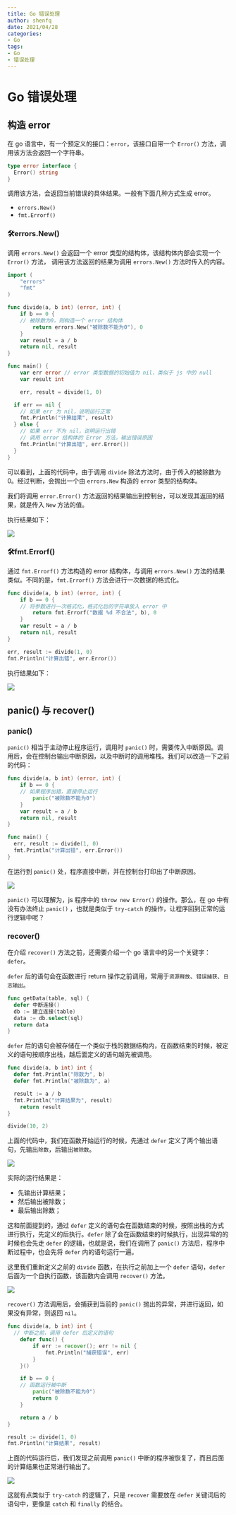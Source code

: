 ```yaml
---
title: Go 错误处理
author: shenfq
date: 2021/04/28
categories:
- Go
tags:
- Go
- 错误处理
---
```


# Go 错误处理

## 构造 error

在 go 语言中，有一个预定义的接口：`error`，该接口自带一个 `Error()` 方法，调用该方法会返回一个字符串。

```go
type error interface {
  Error() string
}
```

调用该方法，会返回当前错误的具体结果。一般有下面几种方式生成 error。

- `errors.New()`
- `fmt.Errorf()`

### 🛠️errors.New()

调用 `errors.New()` 会返回一个 error 类型的结构体，该结构体内部会实现一个 `Error()` 方法， 调用该方法返回的结果为调用 `errors.New()` 方法时传入的内容。

```go
import (
	"errors"
	"fmt"
)

func divide(a, b int) (error, int) {
	if b == 0 {
    // 被除数为0，则构造一个 error 结构体
		return errors.New("被除数不能为0"), 0
	}
	var result = a / b
	return nil, result
}

func main() {
	var err error // error 类型数据的初始值为 nil，类似于 js 中的 null
	var result int

	err, result = divide(1, 0)

  if err == nil {
    // 如果 err 为 nil，说明运行正常
    fmt.Println("计算结果", result)
  } else {
    // 如果 err 不为 nil，说明运行出错
    // 调用 error 结构体的 Error 方法，输出错误原因
    fmt.Println("计算出错", err.Error())
  }
}
```

可以看到，上面的代码中，由于调用 `divide` 除法方法时，由于传入的被除数为 0。经过判断，会抛出一个由 `errors.New` 构造的 `error` 类型的结构体。

我们将调用 `error.Error()` 方法返回的结果输出到控制台，可以发现其返回的结果，就是传入 `New` 方法的值。

执行结果如下：

![](https://file.shenfq.com/pic/20210427164350.png)

### 🛠️fmt.Errorf()

通过 `fmt.Errorf()` 方法构造的 error 结构体，与调用  `errors.New()` 方法的结果类似。不同的是，`fmt.Errorf()` 方法会进行一次数据的格式化。

```go
func divide(a, b int) (error, int) {
	if b == 0 {
    // 将参数进行一次格式化，格式化后的字符串放入 error 中
		return fmt.Errorf("数据 %d 不合法", b), 0
	}
	var result = a / b
	return nil, result
}

err, result := divide(1, 0)
fmt.Println("计算出错", err.Error())
```

执行结果如下：

![](https://file.shenfq.com/pic/20210427165114.png)

## panic() 与 recover()

### panic()

`panic()` 相当于主动停止程序运行，调用时 `panic()` 时，需要传入中断原因。调用后，会在控制台输出中断原因，以及中断时的调用堆栈。我们可以改造一下之前的代码：

```go
func divide(a, b int) (error, int) {
	if b == 0 {
    // 如果程序出错，直接停止运行
		panic("被除数不能为0")
	}
	var result = a / b
	return nil, result
}

func main() {
  err, result := divide(1, 0)
  fmt.Println("计算出错", err.Error())
}
```

在运行到 `panic()` 处，程序直接中断，并在控制台打印出了中断原因。

![](https://file.shenfq.com/pic/20210427174701.png)

`panic()` 可以理解为，js 程序中的 `throw new Error()` 的操作。那么，在 go 中有没有办法终止 `panic()` ，也就是类似于 `try-catch` 的操作，让程序回到正常的运行逻辑中呢？

### recover()

在介绍 `recover()` 方法之前，还需要介绍一个 go 语言中的另一个关键字：`defer`。

`defer` 后的语句会在函数进行 return 操作之前调用，常用于`资源释放`、`错误捕获`、`日志输出`。

```go
func getData(table, sql) {
  defer 中断连接()
  db := 建立连接(table)
  data := db.select(sql)
  return data
}
```

`defer` 后的语句会被存储在一个类似于栈的数据结构内，在函数结束的时候，被定义的语句按顺序出栈，越后面定义的语句越先被调用。

```go
func divide(a, b int) int {
  defer fmt.Println("除数为", b)
  defer fmt.Println("被除数为", a)

  result := a / b
  fmt.Println("计算结果为", result)
	return result
}

divide(10, 2)
```

上面的代码中，我们在函数开始运行的时候，先通过 `defer` 定义了两个输出语句，先输出`除数`，后输出`被除数`。 

![](https://file.shenfq.com/pic/20210428114124.png)

实际的运行结果是：

- 先输出计算结果；
- 然后输出被除数；
- 最后输出除数；

这和前面提到的，通过 `defer` 定义的语句会在函数结束的时候，按照出栈的方式进行执行，先定义的后执行。`defer` 除了会在函数结束的时候执行，出现异常的的时候也会先走 `defer` 的逻辑，也就是说，我们在调用了 `panic()` 方法后，程序中断过程中，也会先将 `defer` 内的语句运行一遍。

这里我们重新定义之前的 `divide` 函数，在执行之前加上一个 `defer` 语句，`defer` 后面为一个自执行函数，该函数内会调用 `recover()` 方法。

![](https://file.shenfq.com/pic/20210428120154.png)

`recover()` 方法调用后，会捕获到当前的 `panic()` 抛出的异常，并进行返回，如果没有异常，则返回 `nil`。

```go
func divide(a, b int) int {
  // 中断之前，调用 defer 后定义的语句
	defer func() {
		if err := recover(); err != nil {
			fmt.Println("捕获错误", err)
		}
	}()

	if b == 0 {
    // 函数运行被中断
		panic("被除数不能为0")
		return 0
	}

	return a / b
}

result := divide(1, 0)
fmt.Println("计算结果", result)
```

上面的代码运行后，我们发现之前调用 `panic()` 中断的程序被恢复了，而且后面的计算结果也正常进行输出了。 

![](https://file.shenfq.com/pic/20210428120544.png)

这就有点类似于 `try-catch` 的逻辑了，只是 `recover` 需要放在 `defer` 关键词后的语句中，更像是 `catch` 和 `finally` 的结合。 